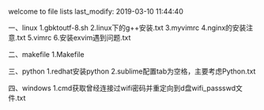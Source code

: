 

welcome to file lists
last_modify: 2019-03-10 11:44:40


一、linux
    1.gbktoutf-8.sh
    2.linux下的g++安装.txt
    3.myvimrc
    4.nginx的安装注意.txt
    5.vimrc
    6.安装exvim遇到问题.txt




二、makefile
    1.Makefile




三、python
    1.redhat安装python
    2.sublime配置tab为空格，主要考虑Python.txt




四、windows
    1.cmd获取曾经连接过wifi密码并重定向到d盘wifi_passswd文件.txt





